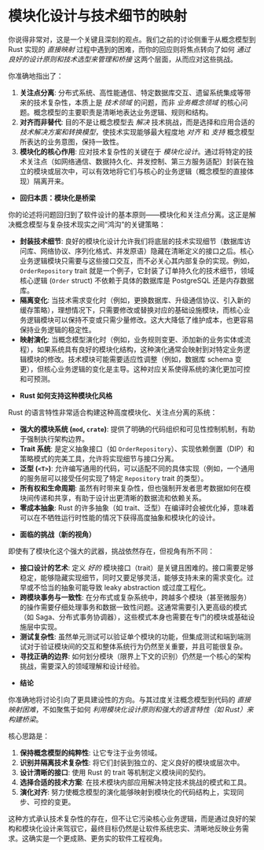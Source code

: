 # 模块化设计与技术细节的映射

你说得非常对，这是一个关键且深刻的观点。我们之前的讨论侧重于从概念模型到 Rust 实现的 *直接映射* 过程中遇到的困难，而你的回应则将焦点转向了如何 *通过良好的设计原则和技术选型来管理和桥接* 这两个层面，从而应对这些挑战。

你准确地指出了：

1. **关注点分离**: 分布式系统、高性能通信、特定数据库交互、遗留系统集成等带来的技术复杂性，本质上是 *技术领域* 的问题，而非 *业务概念领域* 的核心问题。概念模型的主要职责是清晰地表达业务逻辑、规则和结构。
2. **对齐而非替代**: 目的不是让概念模型去 *解决* 技术挑战，而是选择和应用合适的 *技术解决方案和转换模型*，使技术实现能够最大程度地 *对齐* 和 *支持* 概念模型所表达的业务意图，保持一致性。
3. **模块化的核心作用**: 应对技术复杂性的关键在于 *模块化设计*。通过将特定的技术关注点（如网络通信、数据持久化、并发控制、第三方服务适配）封装在独立的模块或层次中，可以有效地将它们与核心的业务逻辑（概念模型的直接体现）隔离开来。

- **回归本质：模块化是桥梁**

你的论述将问题回归到了软件设计的基本原则——模块化和关注点分离。这正是解决概念模型与复杂技术现实之间“鸿沟”的关键策略：

* **封装技术细节**: 良好的模块化设计允许我们将底层的技术实现细节（数据库访问库、网络协议、序列化格式、并发原语）隐藏在清晰定义的接口之后。核心业务逻辑模块只需要与这些接口交互，而不必关心其内部复杂的实现。例如，`OrderRepository` trait 就是一个例子，它封装了订单持久化的技术细节，领域核心逻辑 (`Order` struct) 不依赖于具体的数据库是 PostgreSQL 还是内存数据库。
* **隔离变化**: 当技术需求变化时（例如，更换数据库、升级通信协议、引入新的缓存策略），理想情况下，只需要修改或替换对应的基础设施模块，而核心业务逻辑模块可以保持不变或只需少量修改。这大大降低了维护成本，也更容易保持业务逻辑的稳定性。
* **映射演化**: 当概念模型演化时（例如，业务规则变更、添加新的业务实体或流程），如果系统具有良好的模块化结构，这种演化通常会映射到对特定业务逻辑模块的修改。技术模块可能需要适应性调整（例如，数据库 schema 变更），但核心业务逻辑的变化是主导。这种对应关系使得系统的演化更加可控和可预测。

- **Rust 如何支持这种模块化风格**

Rust 的语言特性非常适合构建这种高度模块化、关注点分离的系统：

* **强大的模块系统 (`mod`, `crate`)**: 提供了明确的代码组织和可见性控制机制，有助于强制执行架构边界。
* **Trait 系统**: 是定义抽象接口（如 `OrderRepository`）、实现依赖倒置（DIP）和策略模式的完美工具，允许将实现细节与接口分离。
* **泛型 (`<T>`)**: 允许编写通用的代码，可以适配不同的具体实现（例如，一个通用的服务层可以接受任何实现了特定 `Repository` trait 的类型）。
* **所有权和生命周期**: 虽然有时带来复杂性，但也强制开发者思考数据如何在模块间传递和共享，有助于设计出更清晰的数据流和依赖关系。
* **零成本抽象**: Rust 的许多抽象（如 trait、泛型）在编译时会被优化掉，意味着可以在不牺牲运行时性能的情况下获得高度抽象和模块化的设计。

- **面临的挑战（新的视角）**

即使有了模块化这个强大的武器，挑战依然存在，但视角有所不同：

* **接口设计的艺术**: 定义 *好的* 模块接口（trait）是关键且困难的。接口需要足够稳定，能够隐藏实现细节，同时又要足够灵活，能够支持未来的需求变化。过早或不恰当的抽象可能导致 leaky abstraction 或过度工程化。
* **跨模块事务与一致性**: 在分布式或复杂系统中，跨越多个模块（甚至微服务）的操作需要仔细处理事务和数据一致性问题。这通常需要引入更高级的模式（如 Saga、分布式事务协调器），这些模式本身也需要在专门的模块或基础设施层中实现。
* **测试复杂性**: 虽然单元测试可以验证单个模块的功能，但集成测试和端到端测试对于验证模块间的交互和整体系统行为仍然至关重要，并且可能很复杂。
* **寻找正确的边界**: 如何划分模块（限界上下文的识别）仍然是一个核心的架构挑战，需要深入的领域理解和设计经验。

- **结论**

你准确地将讨论引向了更具建设性的方向。与其过度关注概念模型到代码的 *直接映射困难*，不如聚焦于如何 *利用模块化设计原则和强大的语言特性（如 Rust）来构建桥梁*。

核心思路是：

1. **保持概念模型的纯粹性**: 让它专注于业务领域。
2. **识别并隔离技术复杂性**: 将它们封装到独立的、定义良好的模块或层次中。
3. **设计清晰的接口**: 使用 Rust 的 trait 等机制定义模块间的契约。
4. **选择合适的技术方案**: 在技术模块内部应用解决特定技术挑战的模式和工具。
5. **演化对齐**: 努力使概念模型的演化能够映射到模块化的代码结构上，实现同步、可控的变更。

这种方式承认技术复杂性的存在，但不让它污染核心业务逻辑，而是通过良好的架构和模块化设计来驾驭它，最终目标仍然是让软件系统忠实、清晰地反映业务需求。这确实是一个更成熟、更务实的软件工程视角。
